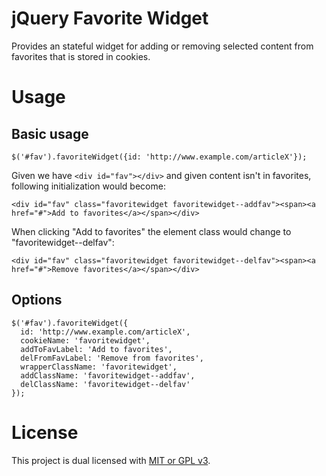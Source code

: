 # jQuery Favorite Widget
Provides an stateful widget for adding or removing selected content from
favorites that is stored in cookies.

# Usage

## Basic usage

```
$('#fav').favoriteWidget({id: 'http://www.example.com/articleX'});
```

Given we have ``<div id="fav"></div>`` and given content isn't in favorites,
following initialization would become:
```
<div id="fav" class="favoritewidget favoritewidget--addfav"><span><a href="#">Add to favorites</a></span></div>
```

When clicking "Add to favorites" the element class would change to
"favoritewidget--delfav":
```
<div id="fav" class="favoritewidget favoritewidget--delfav"><span><a href="#">Remove favorites</a></span></div>
```

## Options
```
$('#fav').favoriteWidget({
  id: 'http://www.example.com/articleX',
  cookieName: 'favoritewidget',
  addToFavLabel: 'Add to favorites',
  delFromFavLabel: 'Remove from favorites',
  wrapperClassName: 'favoritewidget',
  addClassName: 'favoritewidget--addfav',
  delClassName: 'favoritewidget--delfav'
});
```

# License
This project is dual licensed with [MIT or GPL v3](LICENSE).
